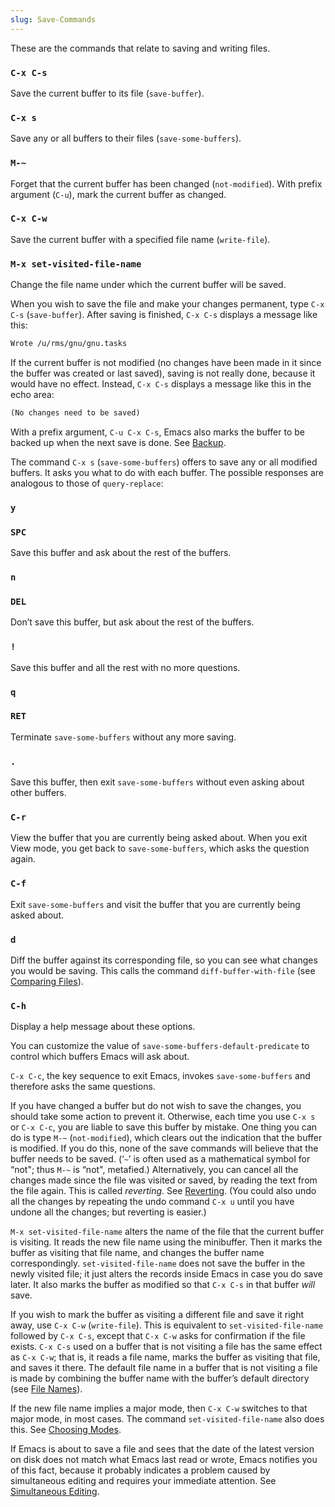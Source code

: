 ```yaml
---
slug: Save-Commands
---
```


These are the commands that relate to saving and writing files.

### `C-x C-s`

Save the current buffer to its file (`save-buffer`).

### `C-x s`

Save any or all buffers to their files (`save-some-buffers`).

### `M-~`

Forget that the current buffer has been changed (`not-modified`). With prefix argument (`C-u`), mark the current buffer as changed.

### `C-x C-w`

Save the current buffer with a specified file name (`write-file`).

### `M-x set-visited-file-name`

Change the file name under which the current buffer will be saved.

When you wish to save the file and make your changes permanent, type `C-x C-s` (`save-buffer`). After saving is finished, `C-x C-s` displays a message like this:

```lisp
Wrote /u/rms/gnu/gnu.tasks
```

If the current buffer is not modified (no changes have been made in it since the buffer was created or last saved), saving is not really done, because it would have no effect. Instead, `C-x C-s` displays a message like this in the echo area:

```lisp
(No changes need to be saved)
```

With a prefix argument, `C-u C-x C-s`, Emacs also marks the buffer to be backed up when the next save is done. See [Backup](Backup).

The command `C-x s` (`save-some-buffers`) offers to save any or all modified buffers. It asks you what to do with each buffer. The possible responses are analogous to those of `query-replace`:

### `y`

### `SPC`

Save this buffer and ask about the rest of the buffers.

### `n`

### `DEL`

Don’t save this buffer, but ask about the rest of the buffers.

### `!`

Save this buffer and all the rest with no more questions.

### `q`

### `RET`

Terminate `save-some-buffers` without any more saving.

### `.`

Save this buffer, then exit `save-some-buffers` without even asking about other buffers.

### `C-r`

View the buffer that you are currently being asked about. When you exit View mode, you get back to `save-some-buffers`, which asks the question again.

### `C-f`

Exit `save-some-buffers` and visit the buffer that you are currently being asked about.

### `d`

Diff the buffer against its corresponding file, so you can see what changes you would be saving. This calls the command `diff-buffer-with-file` (see [Comparing Files](Comparing-Files)).

### `C-h`

Display a help message about these options.

You can customize the value of `save-some-buffers-default-predicate` to control which buffers Emacs will ask about.

`C-x C-c`, the key sequence to exit Emacs, invokes `save-some-buffers` and therefore asks the same questions.

If you have changed a buffer but do not wish to save the changes, you should take some action to prevent it. Otherwise, each time you use `C-x s` or `C-x C-c`, you are liable to save this buffer by mistake. One thing you can do is type `M-~` (`not-modified`), which clears out the indication that the buffer is modified. If you do this, none of the save commands will believe that the buffer needs to be saved. (‘`~`’ is often used as a mathematical symbol for “not"; thus `M-~` is “not", metafied.) Alternatively, you can cancel all the changes made since the file was visited or saved, by reading the text from the file again. This is called *reverting*. See [Reverting](Reverting). (You could also undo all the changes by repeating the undo command `C-x u` until you have undone all the changes; but reverting is easier.)

`M-x set-visited-file-name` alters the name of the file that the current buffer is visiting. It reads the new file name using the minibuffer. Then it marks the buffer as visiting that file name, and changes the buffer name correspondingly. `set-visited-file-name` does not save the buffer in the newly visited file; it just alters the records inside Emacs in case you do save later. It also marks the buffer as modified so that `C-x C-s` in that buffer *will* save.

If you wish to mark the buffer as visiting a different file and save it right away, use `C-x C-w` (`write-file`). This is equivalent to `set-visited-file-name` followed by `C-x C-s`, except that `C-x C-w` asks for confirmation if the file exists. `C-x C-s` used on a buffer that is not visiting a file has the same effect as `C-x C-w`; that is, it reads a file name, marks the buffer as visiting that file, and saves it there. The default file name in a buffer that is not visiting a file is made by combining the buffer name with the buffer’s default directory (see [File Names](File-Names)).

If the new file name implies a major mode, then `C-x C-w` switches to that major mode, in most cases. The command `set-visited-file-name` also does this. See [Choosing Modes](Choosing-Modes).

If Emacs is about to save a file and sees that the date of the latest version on disk does not match what Emacs last read or wrote, Emacs notifies you of this fact, because it probably indicates a problem caused by simultaneous editing and requires your immediate attention. See [Simultaneous Editing](Interlocking).
